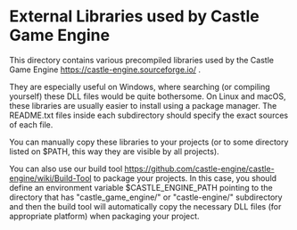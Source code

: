 # External Libraries used by Castle Game Engine

This directory contains various precompiled libraries used by the Castle Game Engine https://castle-engine.sourceforge.io/ .

They are especially useful on Windows, where searching (or compiling yourself) these DLL files would be quite bothersome. On Linux and macOS, these libraries are usually easier to install using a package manager. The README.txt files inside each subdirectory should specify the exact sources of each file.

You can manually copy these libraries to your projects (or to some directory listed on $PATH, this way they are visible by all projects).

You can also use our build tool https://github.com/castle-engine/castle-engine/wiki/Build-Tool to package your projects. In this case, you should define an environment variable $CASTLE_ENGINE_PATH pointing to the directory that has "castle_game_engine/" or "castle-engine/" subdirectory and then the build tool will automatically copy the necessary DLL files (for appropriate platform) when packaging your project.
